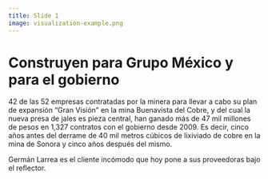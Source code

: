 ```yaml
---
title: Slide 1
image: visualization-example.png
---
```


# Construyen para Grupo México y para el gobierno

42 de las 52 empresas contratadas por la minera para llevar a cabo su plan de expansión “Gran Visión” en la mina Buenavista del Cobre, y del cual la nueva presa de jales es pieza central, han ganado más de 47 mil millones de pesos en 1,327 contratos con el gobierno desde 2009. Es decir, cinco años antes del derrame de 40 mil metros cúbicos de lixiviado de cobre en la mina de Sonora y cinco años después del mismo. 

Germán Larrea es el cliente incómodo que hoy pone a sus proveedoras bajo el reflector.
